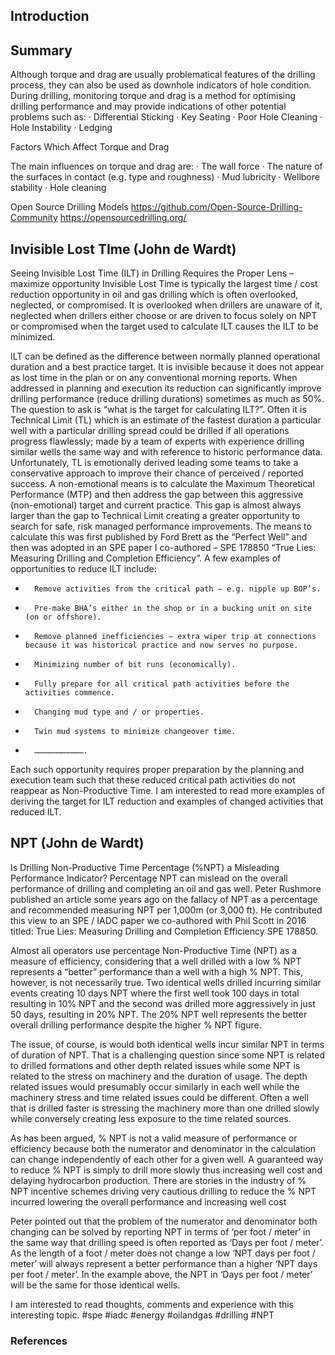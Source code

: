## Introduction



## Summary



Although torque and drag are usually problematical features of the drilling process, they can also be used as downhole indicators of hole condition. During drilling, monitoring torque and drag is a method for optimising drilling performance and may provide indications of other potential problems such as:
·     Differential Sticking
·     Key Seating
·     Poor Hole Cleaning
·     Hole Instability
·     Ledging

Factors Which Affect Torque and Drag
 
The main influences on torque and drag are:
·        The wall force
·        The nature of the surfaces in contact (e.g. type and roughness)
·        Mud lubricity
·        Wellbore stability
·        Hole cleaning



Open Source Drilling Models
https://github.com/Open-Source-Drilling-Community
https://opensourcedrilling.org/


## Invisible Lost TIme (John de Wardt)

Seeing Invisible Lost Time (ILT) in Drilling Requires the Proper Lens – maximize opportunity
Invisible Lost Time is typically the largest time / cost reduction opportunity in oil and gas drilling which is often overlooked, neglected, or compromised. It is overlooked when drillers are unaware of it, neglected when drillers either choose or are driven to focus solely on NPT or compromised when the target used to calculate ILT causes the ILT to be minimized.

ILT can be defined as the difference between normally planned operational duration and a best practice target. It is invisible because it does not appear as lost time in the plan or on any conventional morning reports. When addressed in planning and execution its reduction can significantly improve drilling performance (reduce drilling durations) sometimes as much as 50%.
The question to ask is “what is the target for calculating ILT?”. Often it is Technical Limit (TL) which is an estimate of the fastest duration a particular well with a particular drilling spread could be drilled if all operations progress flawlessly; made by a team of experts with experience drilling similar wells the same way and with reference to historic performance data. Unfortunately, TL is emotionally derived leading some teams to take a conservative approach to improve their chance of perceived / reported success.
A non-emotional means is to calculate the Maximum Theoretical Performance (MTP) and then address the gap between this aggressive (non-emotional) target and current practice. This gap is almost always larger than the gap to Technical Limit creating a greater opportunity to search for safe, risk managed performance improvements. The means to calculate this was first published by Ford Brett as the “Perfect Well” and then was adopted in an SPE paper I co-authored – SPE 178850 “True Lies: Measuring Drilling and Completion Efficiency”.
A few examples of opportunities to reduce ILT include:
-       Remove activities from the critical path – e.g. nipple up BOP’s.
-       Pre-make BHA’s either in the shop or in a bucking unit on site (on or offshore).
-       Remove planned inefficiencies – extra wiper trip at connections because it was historical practice and now serves no purpose.
-       Minimizing number of bit runs (economically).
-       Fully prepare for all critical path activities before the activities commence.
-       Changing mud type and / or properties.
-       Twin mud systems to minimize changeover time.
-       …………………………….
Each such opportunity requires proper preparation by the planning and execution team such that these reduced critical path activities do not reappear as Non-Productive Time.
I am interested to read more examples of deriving the target for ILT reduction and examples of changed activities that reduced ILT.


## NPT (John de Wardt)

Is Drilling Non-Productive Time Percentage (%NPT) a Misleading Performance Indicator?
Percentage NPT can mislead on the overall performance of drilling and completing an oil and gas well. Peter Rushmore published an article some years ago on the fallacy of NPT as a percentage and recommended measuring NPT per 1,000m (or 3,000 ft). He contributed this view to an SPE / IADC paper we co-authored with Phil Scott in 2016 titled: True Lies: Measuring Drilling and Completion Efficiency SPE 178850.

Almost all operators use percentage Non-Productive Time (NPT) as a measure of efficiency, considering that a well drilled with a low % NPT represents a “better” performance than a well with a high % NPT. This, however, is not necessarily true. Two identical wells drilled incurring similar events creating 10 days NPT where the first well took 100 days in total resulting in 10% NPT and the second was drilled more aggressively in just 50 days, resulting in 20% NPT. The 20% NPT well represents the better overall drilling performance despite the higher % NPT figure. 

The issue, of course, is would both identical wells incur similar NPT in terms of duration of NPT. That is a challenging question since some NPT is related to drilled formations and other depth related issues while some NPT is related to the stress on machinery and the duration of usage. The depth related issues would presumably occur similarly in each well while the machinery stress and time related issues could be different. Often a well that is drilled faster is stressing the machinery more than one drilled slowly while conversely creating less exposure to the time related sources. 

As has been argued, % NPT is not a valid measure of performance or efficiency because both the numerator and denominator in the calculation can change independently of each other for a given well. A guaranteed way to reduce % NPT is simply to drill more slowly thus increasing well cost and delaying hydrocarbon production. There are stories in the industry of % NPT incentive schemes driving very cautious drilling to reduce the % NPT incurred lowering the overall performance and increasing well cost

Peter pointed out that the problem of the numerator and denominator both changing can be solved by reporting NPT in terms of ‘per foot / meter’ in the same way that drilling speed is often reported as ‘Days per foot / meter’. As the length of a foot / meter does not change a low ‘NPT days per foot / meter’ will always represent a better performance than a higher ‘NPT days per foot / meter’. In the example above, the NPT in ‘Days per foot / meter’ will be the same for those identical wells.

I am interested to read thoughts, comments and experience with this interesting topic.
#spe #iadc #energy #oilandgas #drilling #NPT
### References

